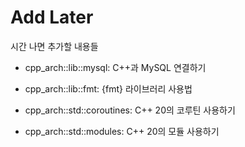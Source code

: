 # Add Later

시간 나면 추가할 내용들

- cpp_arch::lib::mysql: C++과 MySQL 연결하기

- cpp_arch::lib::fmt: {fmt} 라이브러리 사용법

- cpp_arch::std::coroutines: C++ 20의 코루틴 사용하기

- cpp_arch::std::modules: C++ 20의 모듈 사용하기

